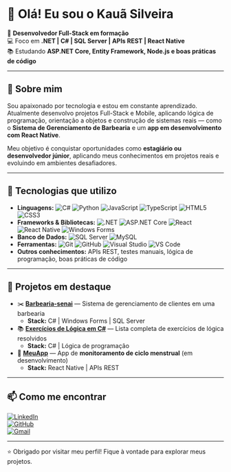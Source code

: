 # 👋 Olá! Eu sou o Kauã Silveira

🎯 **Desenvolvedor Full-Stack em formação**  
💻 Foco em **.NET | C# | SQL Server | APIs REST | React Native**  
📚 Estudando **ASP.NET Core, Entity Framework, Node.js e boas práticas de código**

---

## 🚀 Sobre mim

Sou apaixonado por tecnologia e estou em constante aprendizado.  
Atualmente desenvolvo projetos Full-Stack e Mobile, aplicando lógica de programação, orientação a objetos e construção de sistemas reais — como o **Sistema de Gerenciamento de Barbearia** e um **app em desenvolvimento com React Native**.

Meu objetivo é conquistar oportunidades como **estagiário ou desenvolvedor júnior**, aplicando meus conhecimentos em projetos reais e evoluindo em ambientes desafiadores.

---

## 🧰 Tecnologias que utilizo

- **Linguagens:** ![C#](https://img.shields.io/badge/-C%23-239120?style=flat&logo=c-sharp&logoColor=white) ![Python](https://img.shields.io/badge/-Python-3776AB?style=flat&logo=python&logoColor=white) ![JavaScript](https://img.shields.io/badge/-JavaScript-F7DF1E?style=flat&logo=javascript&logoColor=black) ![TypeScript](https://img.shields.io/badge/-TypeScript-3178C6?style=flat&logo=typescript&logoColor=white) ![HTML5](https://img.shields.io/badge/-HTML5-E34F26?style=flat&logo=html5&logoColor=white) ![CSS3](https://img.shields.io/badge/-CSS3-1572B6?style=flat&logo=css3&logoColor=white)  
- **Frameworks & Bibliotecas:** ![.NET](https://img.shields.io/badge/-.NET-512BD4?style=flat&logo=.net&logoColor=white) ![ASP.NET Core](https://img.shields.io/badge/-ASP.NET%20Core-512BD4?style=flat&logo=dotnet&logoColor=white) ![React](https://img.shields.io/badge/-React-61DAFB?style=flat&logo=react&logoColor=black) ![React Native](https://img.shields.io/badge/-React%20Native-61DAFB?style=flat&logo=react&logoColor=black) ![Windows Forms](https://img.shields.io/badge/-Windows%20Forms-512BD4?style=flat&logo=windows&logoColor=white)  
- **Banco de Dados:** ![SQL Server](https://img.shields.io/badge/-SQL%20Server-CC2927?style=flat&logo=microsoft-sql-server&logoColor=white) ![MySQL](https://img.shields.io/badge/-MySQL-4479A1?style=flat&logo=mysql&logoColor=white)  
- **Ferramentas:** ![Git](https://img.shields.io/badge/-Git-F05032?style=flat&logo=git&logoColor=white) ![GitHub](https://img.shields.io/badge/-GitHub-181717?style=flat&logo=github&logoColor=white) ![Visual Studio](https://img.shields.io/badge/-Visual%20Studio-5C2D91?style=flat&logo=visual-studio&logoColor=white) ![VS Code](https://img.shields.io/badge/-VS%20Code-007ACC?style=flat&logo=visual-studio-code&logoColor=white)  
- **Outros conhecimentos:** APIs REST, testes manuais, lógica de programação, boas práticas de código

---

## 📌 Projetos em destaque

- ✂️ [**Barbearia-senai**](https://github.com/KauaSilveiraSanto/Barbearia-senai) — Sistema de gerenciamento de clientes em uma barbearia  
  - **Stack:** C# | Windows Forms | SQL Server  
- 📚 [**Exercícios de Lógica em C#**](https://github.com/KauaSilveiraSanto/Exerc-cios-de-L-gica-em-C-) — Lista completa de exercícios de lógica resolvidos  
  - **Stack:** C# | Lógica de programação  
- 📱 [**MeuApp**](https://github.com/KauaSilveiraSanto/MeuApp) — App de **monitoramento de ciclo menstrual** (em desenvolvimento)  
  - **Stack:** React Native | APIs REST

---

## 📫 Como me encontrar

[![LinkedIn](https://img.shields.io/badge/-LinkedIn-0e76a8?style=flat&logo=linkedin&logoColor=white)](https://www.linkedin.com/in/kauã-silveira-espirito-santo/)  
[![GitHub](https://img.shields.io/badge/-GitHub-181717?style=flat&logo=github&logoColor=white)](https://github.com/KauaSilveiraSanto)  
[![Gmail](https://img.shields.io/badge/-Gmail-D14836?style=flat&logo=gmail&logoColor=white)](mailto:kauannn0775@gmail.com)  

---

⭐ Obrigado por visitar meu perfil! Fique à vontade para explorar meus projetos.
